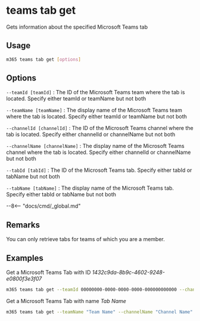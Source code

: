 # teams tab get

Gets information about the specified Microsoft Teams tab

## Usage

```sh
m365 teams tab get [options]
```

## Options

`--teamId [teamId]`
: The ID of the Microsoft Teams team where the tab is located. Specify either teamId or teamName but not both

`--teamName [teamName]`
: The display name of the Microsoft Teams team where the tab is located. Specify either teamId or teamName but not both

`--channelId [channelId]`
: The ID of the Microsoft Teams channel where the tab is located. Specify either channelId or channelName but not both

`--channelName [channelName]`
: The display name of the Microsoft Teams channel where the tab is located. Specify either channelId or channelName but not both

`--tabId [tabId]`
: The ID of the Microsoft Teams tab. Specify either tabId or tabName but not both

`--tabName [tabName]`
: The display name of the Microsoft Teams tab. Specify either tabId or tabName but not both

--8<-- "docs/cmd/_global.md"

## Remarks

You can only retrieve tabs for teams of which you are a member.

## Examples

Get a Microsoft Teams Tab with ID _1432c9da-8b9c-4602-9248-e0800f3e3f07_

```sh
m365 teams tab get --teamId 00000000-0000-0000-0000-000000000000 --channelId 19:00000000000000000000000000000000@thread.skype --tabId 1432c9da-8b9c-4602-9248-e0800f3e3f07
```

Get a Microsoft Teams Tab with name _Tab Name_

```sh
m365 teams tab get --teamName "Team Name" --channelName "Channel Name" --tabName "Tab Name"
```
